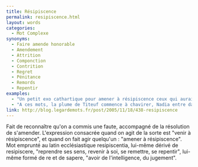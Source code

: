 ```yaml
---
title: Résipiscence
permalink: resipiscence.html
layout: words
categories:
  - Mot Complexe
synonyms:
  - Faire amende honorable
  - Amendement
  - Attrition
  - Componction
  - Contrition
  - Regret
  - Pénitance
  - Remords
  - Repentir
examples:
  - "Un petit exo cathartique pour amener à résipiscence ceux qui auraient fréquenté un cénacle de soudards dévoyés..."
  - "A ces mots, la plume de Titeuf commence à chavirer, Nadia entre dans une pâmoison absolument transcendantale, et Vomito, face à cette réaction, se dit : \"Bon, il faut que je vienne à résipiscence en proposant une autre solution\". (cf. Histoires)"
link: http://blog.legardemots.fr/post/2005/11/18/438-resipiscence
---
```


Fait de reconnaître qu'on a commis une faute, accompagné de la résolution de s'amender. L'expression consacrée quand on agit de la sorte est "venir à résipiscence", et quand on fait agir quelqu'un : "amener à résipiscence". Mot emprunté au latin ecclésiastique resipiscentia, lui-même dérivé de resipiscere, "reprendre ses sens, revenir à soi, se remettre, se repentir", lui-même formé de re et de sapere, "avoir de l'intelligence, du jugement".

